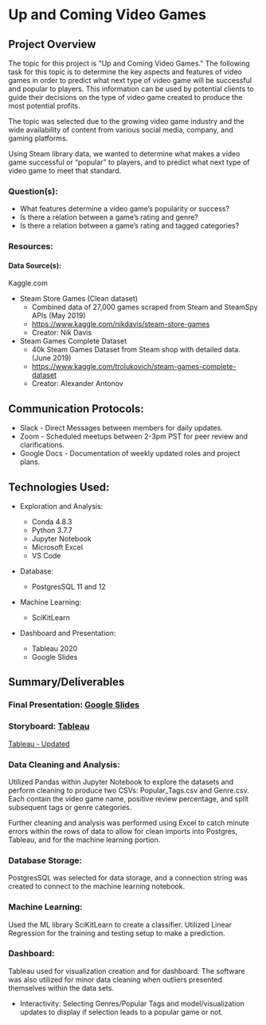 # Up and Coming Video Games

## Project Overview 
The topic for this project is "Up and Coming Video Games." The following task for this topic is to determine the key aspects and features of video games in order to predict what next type of video game will be successful and popular to players. This information can be used by potential clients to guide their decisions on the type of video game created to produce the most potential profits.

The topic was selected due to the growing video game industry and the wide availability of content from various social media, company, and gaming platforms.

Using Steam library data, we wanted to determine what makes a video game successful or “popular” to players, and to predict what next type of video game to meet that standard.

### Question(s): 
* What features determine a video game’s popularity or success? 
* Is there a relation between a game’s rating and genre? 
* Is there a relation between a game’s rating  and tagged categories? 

### Resources: 

#### Data Source(s):
Kaggle.com 
* Steam Store Games (Clean dataset)
    * Combined data of 27,000 games scraped from Steam and SteamSpy APIs (May 2019)
    * https://www.kaggle.com/nikdavis/steam-store-games 
    * Creator: Nik Davis 
* Steam Games Complete Dataset
    * 40k Steam Games Dataset from Steam shop with detailed data. (June 2019)
    * https://www.kaggle.com/trolukovich/steam-games-complete-dataset 
    * Creator: Alexander Antonov 

## Communication Protocols: 
* Slack - Direct Messages between members for daily updates.
* Zoom - Scheduled meetups between 2-3pm PST for peer review and clarifications.
* Google Docs - Documentation of weekly updated roles and project plans.

## Technologies Used:
* Exploration and Analysis:
    * Conda 4.8.3 
    * Python 3.7.7
    * Jupyter Notebook 
    * Microsoft Excel  
    * VS Code 

* Database: 
    *  PostgresSQL 11 and 12

* Machine Learning: 
    * SciKitLearn 

* Dashboard and Presentation: 
    * Tableau 2020
    * Google Slides

## Summary/Deliverables 

### Final Presentation: [Google Slides](https://docs.google.com/presentation/d/14ufltNWV_WKdvIHcUpGJF6-fU7ixM8EVtVumdZRBKfY/edit?usp=sharing)


### Storyboard: [Tableau](https://public.tableau.com/profile/eva.fuentes.lopez#!/vizhome/UpComingVideoGames/Story1?publish=yes)
[Tableau - Updated](https://public.tableau.com/profile/eva.fuentes.lopez#!/vizhome/Up__Coming_Video_Games/Story1?publish=yes)
              

### Data Cleaning and Analysis: 
Utilized Pandas within Jupyter Notebook to explore the datasets and perform cleaning to produce two CSVs: Popular_Tags.csv and Genre.csv. Each contain the video game name, positive review percentage, and split subsequent tags or genre categories. 

Further cleaning and analysis was performed using Excel to catch minute errors within the rows of data to allow for clean imports into Postgres, Tableau, and for the machine learning portion. 

### Database Storage: 
PostgresSQL was selected for data storage, and a connection string was created to connect to the machine learning notebook. 

### Machine Learning: 
Used the ML library SciKitLearn to create a classifier. Utilized Linear Regression for the training and testing setup to make a prediction. 

### Dashboard: 

Tableau used for visualization creation and for dashboard. The software was also utilized for minor data cleaning when outliers presented themselves within the data sets. 

* Interactivity: Selecting Genres/Popular Tags and model/visualization updates to display if selection leads to a popular game or not. 
